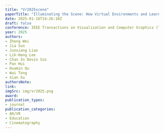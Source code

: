 ```yaml
---
title: "Vr2025scene"
paperTitle: "Illuminating the Scene: How Virtual Environments and Learning Modes Shape Film Lighting Mastery in Virtual Reality"
date: 2025-01-16T14:26:10Z
draft: false
conference: IEEE Transactions on Visualization and Computer Graphics (TVCG)
year: 2025
authors: 
- Zheng Wei
- Jia Sun
- Junxiang Liao
- Lik-Hang Lee
- Chan In Devin Sio
- Pan Hui
- Huamin Qu
- Wai Tong
- Xian Xu
authorsNote:
link:
imgSrc: img/vr2025.png
award:
publication_types:
- journal
publication_categories:
- AR/VR
- Education
- Cinematography
---
```


